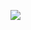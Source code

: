 ![](https://media.githubusercontent.com/media/dyzz/dyzz.github.io/master/images/BackgroundVolcano.png)